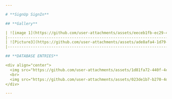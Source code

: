 ```yaml
---

# **SignUp SignIn**

## **Gallery**

| ![image 1](https://github.com/user-attachments/assets/eeceb1fb-ec29-44b3-8547-21d22e62cbcf) | ![image 2](https://github.com/user-attachments/assets/dea7beb5-c08e-402b-b26d-d3519648bf27) | ![image 3](https://github.com/user-attachments/assets/a7991973-e3b9-4c60-99dc-51f4ba5b1812) |
|------------------------------------------------------------------------------------------------|------------------------------------------------------------------------------------------------|------------------------------------------------------------------------------------------------|
| ![Picture3](https://github.com/user-attachments/assets/ade8afa4-1d79-4466-a854-a2fb9fa8ca8c) | ![Picture1](https://github.com/user-attachments/assets/a15744a7-04b1-4238-a2e2-44f831753ffd) | ![image 5](https://github.com/user-attachments/assets/3158926a-ee84-4a5e-8dcd-ef9aae9e7d16) |
|------------------------------------------------------------------------------------------------|------------------------------------------------------------------------------------------------|------------------------------------------------------------------------------------------------|

## **DATABASE ENTRIES**

<div align="center">
  <img src="https://github.com/user-attachments/assets/1d81fa72-440f-4c86-bdd8-b33bfbc28609" alt="dbDirtae" width="700">
  <br>
  <img src="https://github.com/user-attachments/assets/023de1b7-b270-4d39-9d50-f985dc2afb73" alt="dbDirtae1" width="700">
</div>

---
```

